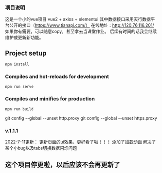 ### 项目说明
这是一个小的vue项目
vue2 + axios + elementui
其中数据接口采用天行数据平台公开的接口（https://www.tianapi.com/）
在线地址：http://120.76.116.201/
如果你有需要，可以随意copy，甚至拿去当课堂作业。
后续有时间的话我会继续维护或更新新功能。
## Project setup
```
npm install
```
### Compiles and hot-reloads for development
```
npm run serve
```
### Compiles and minifies for production
```
npm run build
```

git config --global --unset http.proxy 
git config --global --unset https.proxy 

### v.1.1.1
2022-7-11更新：
更新页面的ui效果，更好看了啦！！！
添加了加载动画
解决了某个小bug以及tabs切换数据闪烁问题

## 这个项目停更啦，以后应该不会再更新了